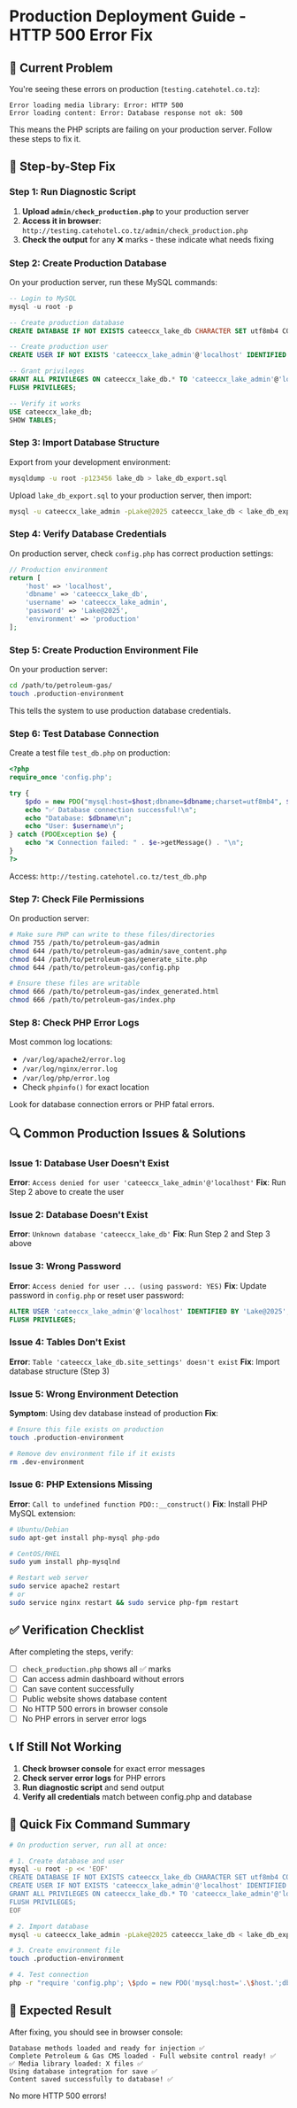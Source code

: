 # Production Deployment Guide - HTTP 500 Error Fix

## 🔴 Current Problem

You're seeing these errors on production (`testing.catehotel.co.tz`):
```
Error loading media library: Error: HTTP 500
Error loading content: Error: Database response not ok: 500
```

This means the PHP scripts are failing on your production server. Follow these steps to fix it.

## 🔧 Step-by-Step Fix

### Step 1: Run Diagnostic Script

1. **Upload `admin/check_production.php`** to your production server
2. **Access it in browser**: `http://testing.catehotel.co.tz/admin/check_production.php`
3. **Check the output** for any ❌ marks - these indicate what needs fixing

### Step 2: Create Production Database

On your production server, run these MySQL commands:

```sql
-- Login to MySQL
mysql -u root -p

-- Create production database
CREATE DATABASE IF NOT EXISTS cateeccx_lake_db CHARACTER SET utf8mb4 COLLATE utf8mb4_unicode_ci;

-- Create production user
CREATE USER IF NOT EXISTS 'cateeccx_lake_admin'@'localhost' IDENTIFIED BY 'Lake@2025';

-- Grant privileges
GRANT ALL PRIVILEGES ON cateeccx_lake_db.* TO 'cateeccx_lake_admin'@'localhost';
FLUSH PRIVILEGES;

-- Verify it works
USE cateeccx_lake_db;
SHOW TABLES;
```

### Step 3: Import Database Structure

Export from your development environment:
```bash
mysqldump -u root -p123456 lake_db > lake_db_export.sql
```

Upload `lake_db_export.sql` to your production server, then import:
```bash
mysql -u cateeccx_lake_admin -pLake@2025 cateeccx_lake_db < lake_db_export.sql
```

### Step 4: Verify Database Credentials

On production server, check `config.php` has correct production settings:

```php
// Production environment
return [
    'host' => 'localhost',
    'dbname' => 'cateeccx_lake_db',
    'username' => 'cateeccx_lake_admin',
    'password' => 'Lake@2025',
    'environment' => 'production'
];
```

### Step 5: Create Production Environment File

On your production server:
```bash
cd /path/to/petroleum-gas/
touch .production-environment
```

This tells the system to use production database credentials.

### Step 6: Test Database Connection

Create a test file `test_db.php` on production:

```php
<?php
require_once 'config.php';

try {
    $pdo = new PDO("mysql:host=$host;dbname=$dbname;charset=utf8mb4", $username, $password);
    echo "✅ Database connection successful!\n";
    echo "Database: $dbname\n";
    echo "User: $username\n";
} catch (PDOException $e) {
    echo "❌ Connection failed: " . $e->getMessage() . "\n";
}
?>
```

Access: `http://testing.catehotel.co.tz/test_db.php`

### Step 7: Check File Permissions

On production server:
```bash
# Make sure PHP can write to these files/directories
chmod 755 /path/to/petroleum-gas/admin
chmod 644 /path/to/petroleum-gas/admin/save_content.php
chmod 644 /path/to/petroleum-gas/generate_site.php
chmod 644 /path/to/petroleum-gas/config.php

# Ensure these files are writable
chmod 666 /path/to/petroleum-gas/index_generated.html
chmod 666 /path/to/petroleum-gas/index.php
```

### Step 8: Check PHP Error Logs

Most common log locations:
- `/var/log/apache2/error.log`
- `/var/log/nginx/error.log`
- `/var/log/php/error.log`
- Check `phpinfo()` for exact location

Look for database connection errors or PHP fatal errors.

## 🔍 Common Production Issues & Solutions

### Issue 1: Database User Doesn't Exist
**Error**: `Access denied for user 'cateeccx_lake_admin'@'localhost'`
**Fix**: Run Step 2 above to create the user

### Issue 2: Database Doesn't Exist
**Error**: `Unknown database 'cateeccx_lake_db'`
**Fix**: Run Step 2 and Step 3 above

### Issue 3: Wrong Password
**Error**: `Access denied for user ... (using password: YES)`
**Fix**: Update password in `config.php` or reset user password:
```sql
ALTER USER 'cateeccx_lake_admin'@'localhost' IDENTIFIED BY 'Lake@2025';
FLUSH PRIVILEGES;
```

### Issue 4: Tables Don't Exist
**Error**: `Table 'cateeccx_lake_db.site_settings' doesn't exist`
**Fix**: Import database structure (Step 3)

### Issue 5: Wrong Environment Detection
**Symptom**: Using dev database instead of production
**Fix**:
```bash
# Ensure this file exists on production
touch .production-environment

# Remove dev environment file if it exists
rm .dev-environment
```

### Issue 6: PHP Extensions Missing
**Error**: `Call to undefined function PDO::__construct()`
**Fix**: Install PHP MySQL extension:
```bash
# Ubuntu/Debian
sudo apt-get install php-mysql php-pdo

# CentOS/RHEL
sudo yum install php-mysqlnd

# Restart web server
sudo service apache2 restart
# or
sudo service nginx restart && sudo service php-fpm restart
```

## ✅ Verification Checklist

After completing the steps, verify:

- [ ] `check_production.php` shows all ✅ marks
- [ ] Can access admin dashboard without errors
- [ ] Can save content successfully
- [ ] Public website shows database content
- [ ] No HTTP 500 errors in browser console
- [ ] No PHP errors in server error logs

## 📞 If Still Not Working

1. **Check browser console** for exact error messages
2. **Check server error logs** for PHP errors
3. **Run diagnostic script** and send output
4. **Verify all credentials** match between config.php and database

## 🎯 Quick Fix Command Summary

```bash
# On production server, run all at once:

# 1. Create database and user
mysql -u root -p << 'EOF'
CREATE DATABASE IF NOT EXISTS cateeccx_lake_db CHARACTER SET utf8mb4 COLLATE utf8mb4_unicode_ci;
CREATE USER IF NOT EXISTS 'cateeccx_lake_admin'@'localhost' IDENTIFIED BY 'Lake@2025';
GRANT ALL PRIVILEGES ON cateeccx_lake_db.* TO 'cateeccx_lake_admin'@'localhost';
FLUSH PRIVILEGES;
EOF

# 2. Import database
mysql -u cateeccx_lake_admin -pLake@2025 cateeccx_lake_db < lake_db_export.sql

# 3. Create environment file
touch .production-environment

# 4. Test connection
php -r "require 'config.php'; \$pdo = new PDO('mysql:host='.\$host.';dbname='.\$dbname, \$username, \$password); echo 'Success!';"
```

## 🚀 Expected Result

After fixing, you should see in browser console:
```
Database methods loaded and ready for injection ✅
Complete Petroleum & Gas CMS loaded - Full website control ready! ✅
✅ Media library loaded: X files ✅
Using database integration for save ✅
Content saved successfully to database! ✅
```

No more HTTP 500 errors!